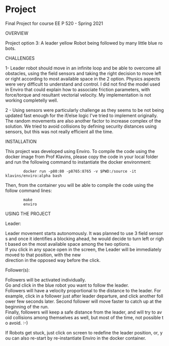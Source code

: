 # Project
Final Project for course EE P 520 - Spring 2021

OVERVIEW

Project option 3: A leader yellow Robot being followed by many little blue robots.

CHALLENGES

1- Leader robot should move in an infinite loop and be able to overcome all obstacles, using the field sensors and taking the right decision to move left or right according to most available space in the 2 option. Physics aspects were very difficult to understand and control. I did not find the model used in Enviro that could explain how to associate friction parameters, with force/torque and resultant vectorial velocity. My implementation is not working completelly well.

2 - Using sensors were particularly challenge as they seems to be not being updated fast enough for the if/else logic I've tried to implement originally. The random movements are also another factor to increase complex of the solution. We tried to avoid collisions by defining security distances using sensors, but this was not really efficient all the time.

INSTALLATION

This project was developed using Enviro. To compile the code using the docker image from Prof Klavins, please copy the code in your local folder and run the following command to instantiate the docker environment:

            docker run -p80:80 -p8765:8765 -v $PWD:/source -it klavins/enviro:alpha bash

Then, from the container you will be able to compile the code using the follow command lines:

            make
            enviro


USING THE PROJECT

Leader:

Leader movement starts autonomously. It was planned to use 3 field sensors and once it identifies a blocking ahead, he would decide to turn left or right based on the most available space among the two options.
If you click in any space open in the screen, the Leader will be immediately moved to that position, with the new direction in the opposed way before the click.

Follower(s):

Followers will be activated individually.
Go and click in the blue robot you want to follow the leader.
Followers will have a velocity proportional to the distance to the leader. For example, click in a follower just after leader departure, and click another follower few seconds later. Second follower will move faster to catch up at the beginning of the run.
Finally, followers will keep a safe distance from the leader, and will try to avoid collisions among themselves as well, but most of the time, not possible to avoid. :-)

If Robots get stuck, just click on screen to redefine the leader position, or, you can also re-start by re-instantiate Enviro in the docker container.
 
